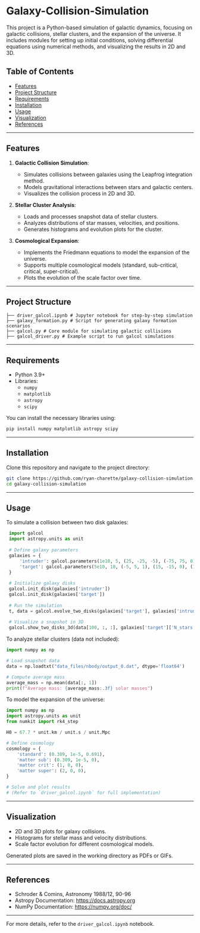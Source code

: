 # Galaxy-Collision-Simulation

This project is a Python-based simulation of galactic dynamics, focusing on galactic collisions, stellar clusters, and the expansion of the universe. It includes modules for setting up initial conditions, solving differential equations using numerical methods, and visualizing the results in 2D and 3D.

## Table of Contents

- [Features](#features)
- [Project Structure](#project-structure)
- [Requirements](#requirements)
- [Installation](#installation)
- [Usage](#usage)
- [Visualization](#visualization)
- [References](#references)

---

## Features

1. **Galactic Collision Simulation**:
   - Simulates collisions between galaxies using the Leapfrog integration method.
   - Models gravitational interactions between stars and galactic centers.
   - Visualizes the collision process in 2D and 3D.

2. **Stellar Cluster Analysis**:
   - Loads and processes snapshot data of stellar clusters.
   - Analyzes distributions of star masses, velocities, and positions.
   - Generates histograms and evolution plots for the cluster.

3. **Cosmological Expansion**:
   - Implements the Friedmann equations to model the expansion of the universe.
   - Supports multiple cosmological models (standard, sub-critical, critical, super-critical).
   - Plots the evolution of the scale factor over time.

---

## Project Structure

```
├── driver_galcol.ipynb # Jupyter notebook for step-by-step simulation 
├── galaxy_formation.py # Script for generating galaxy formation scenarios 
├── galcol.py # Core module for simulating galactic collisions 
├── galcol_driver.py # Example script to run galcol simulations 
```

---

## Requirements

- Python 3.9+
- Libraries:
  - `numpy`
  - `matplotlib`
  - `astropy`
  - `scipy`

You can install the necessary libraries using:

```bash
pip install numpy matplotlib astropy scipy
```

---

## Installation
Clone this repository and navigate to the project directory:

```bash
git clone https://github.com/ryan-charette/galaxy-collision-simulation.git
cd galaxy-collision-simulation
```

---

## Usage

  To simulate a collision between two disk galaxies:

   ```python
    import galcol
    import astropy.units as unit
    
    # Define galaxy parameters
    galaxies = {
        'intruder': galcol.parameters(1e10, 5, (25, -25, -5), (-75, 75, 0), (0, 0, 1), 5, 1000, 0.025),
        'target': galcol.parameters(5e10, 10, (-5, 5, 1), (15, -15, 0), (1, -1, 2**0.5), 10, 4000, 0.025),
    }
    
    # Initialize galaxy disks
    galcol.init_disk(galaxies['intruder'])
    galcol.init_disk(galaxies['target'])
    
    # Run the simulation
    t, data = galcol.evolve_two_disks(galaxies['target'], galaxies['intruder'], N_steps=10000, N_snapshots=500, time_step=0.05 * unit.Myr)
    
    # Visualize a snapshot in 3D
    galcol.show_two_disks_3d(data[100, :, :], galaxies['target']['N_stars'], [-15, 15], [-15, 15], [-15, 15], t[100], name='two_disks')
```

To analyze stellar clusters (data not included):
```python
import numpy as np

# Load snapshot data
data = np.loadtxt("data_files/nbody/output_0.dat", dtype='float64')

# Compute average mass
average_mass = np.mean(data[:, 1])
print(f"Average mass: {average_mass:.3f} solar masses")
```

To model the expansion of the universe:
```python
import numpy as np
import astropy.units as unit
from numkit import rk4_step

H0 = 67.7 * unit.km / unit.s / unit.Mpc

# Define cosmology
cosmology = {
    'standard': (0.309, 1e-5, 0.691),
    'matter sub': (0.309, 1e-5, 0),
    'matter crit': (1, 0, 0),
    'matter super': (2, 0, 0),
}

# Solve and plot results
# (Refer to `driver_galcol.ipynb` for full implementation)
```

---

## Visualization

- 2D and 3D plots for galaxy collisions.
- Histograms for stellar mass and velocity distributions.
- Scale factor evolution for different cosmological models.
  
Generated plots are saved in the working directory as PDFs or GIFs.

---

## References

- Schroder & Comins, Astronomy 1988/12, 90-96
- Astropy Documentation: https://docs.astropy.org
- NumPy Documentation: https://numpy.org/doc/

--- 

For more details, refer to the `driver_galcol.ipynb` notebook.
